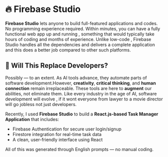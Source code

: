 # 🔥 Firebase Studio

**Firebase Studio** lets anyone to build full-featured applications and codes. No programming experience required. Within minutes, you can have a fully functional web app up and running , something that would typically take hours of coding and months of experience. Unlike low-code , Firebase Studio handles all the dependencies and delivers a complete application and this does a better job compared to other such platforms.

## 🤔 Will This Replace Developers?

Possibly — to an extent. As AI tools advance, they automate parts of software development.However, **creativity**, **critical thinking**, and **human connection** remain irreplaceable. These tools are here to **augment** our abilities, not eliminate them. Like every industry in the age of AI, software development will evolve , if it wont everyone from lawyer to a movie director will go jobless not just developers.

Recently, I used **Firebase Studio** to build a **React.js-based Task Manager Application** that includes:

* Firebase Authentication for secure user login/signup
* Firestore integration for real-time task data
* A clean, user-friendly interface using React

All of this was generated through English prompts — no manual coding.
